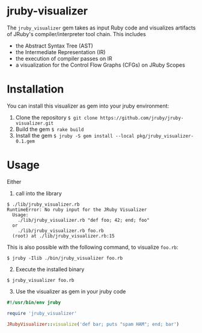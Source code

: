 # jruby-visualizer
The ```jruby_visualizer``` gem takes as input Ruby code and visualizes artifacts of JRuby's compiler/interpreter tool chain.
This includes
 * the Abstract Syntax Tree (AST)
 * the Intermediate Representation (IR)
 * the execution of compiler passes on IR
 * a visualization for the Control Flow Graphs (CFGs) on JRuby Scopes

# Installation
You can install this visualizer as gem into your jruby environment:

1. Clone the repository ```$ git clone https://github.com/jruby/jruby-visualizer.git```
2. Build the gem ```$ rake build```
3. Install the gem ```$ jruby -S gem install --local pkg/jruby_visualizer-0.1.gem```

# Usage
Either

1. call into the library

```
$ ./lib/jruby_visualizer.rb                             
RuntimeError: No ruby input for the JRuby Visualizer
  Usage: 
    ./lib/jruby_visualizer.rb "def foo; 42; end; foo"
  or
    ./lib/jruby_visualizer.rb foo.rb
  (root) at ./lib/jruby_visualizer.rb:15
```
This is also possible with the following command, to visualize ```foo.rb```:

```
$ jruby -Ilib ./bin/jruby_visualizer foo.rb
```

2. Execute the installed binary

```
$ jruby_visualizer foo.rb
```

3. Use the visualizer as gem in your jruby code

```ruby
#!/usr/bin/env jruby

require 'jruby_visualizer'

JRubyVisualizer::visualize('def bar; puts "spam HAM"; end; bar')
```
